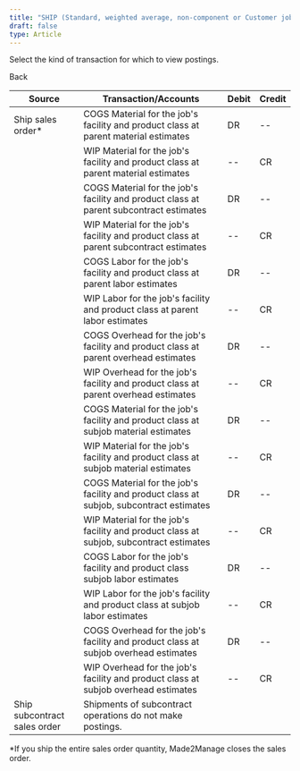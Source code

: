 ```yaml
---
title: "SHIP (Standard, weighted average, non-component or Customer jobs)"
draft: false
type: Article
---
```


Select the kind of transaction for which to view postings. 

Back

| Source                       | Transaction/Accounts                                                                    | Debit | Credit |
|------------------------------|-----------------------------------------------------------------------------------------|-------|--------|
| Ship sales order\*          | COGS Material for the job's facility and product class at parent material estimates     | DR    | --     |
|                              | WIP Material for the job's facility and product class at parent material estimates      | --    | CR     |
|                              | COGS Material for the job's facility and product class at parent subcontract estimates  | DR    | --     |
|                              | WIP Material for the job's facility and product class at parent subcontract estimates   | --    | CR     |
|                              | COGS Labor for the job's facility and product class at parent labor estimates           | DR    | --     |
|                              | WIP Labor for the job's facility and product class at parent labor estimates            | --    | CR     |
|                              | COGS Overhead for the job's facility and product class at parent overhead estimates     | DR    | --     |
|                              | WIP Overhead for the job's facility and product class at parent overhead estimates      | --    | CR     |
|                              | COGS Material for the job's facility and product class at subjob material estimates     | DR    | --     |
|                              | WIP Material for the job's facility and product class at subjob material estimates      | --    | CR     |
|                              | COGS Material for the job's facility and product class at subjob, subcontract estimates | DR    | --     |
|                              | WIP Material for the job's facility and product class at subjob, subcontract estimates  | --    | CR     |
|                              | COGS Labor for the job's facility and product class subjob labor estimates              | DR    | --     |
|                              | WIP Labor for the job's facility and product class at subjob labor estimates            | --    | CR     |
|                              | COGS Overhead for the job's facility and product class at subjob overhead estimates     | DR    | --     |
|                              | WIP Overhead for the job's facility and product class at subjob overhead estimates      | --    | CR     |
| Ship subcontract sales order | Shipments of subcontract operations do not make postings.                               |       |        |

 \*If you ship the entire sales order quantity, Made2Manage closes the sales order.